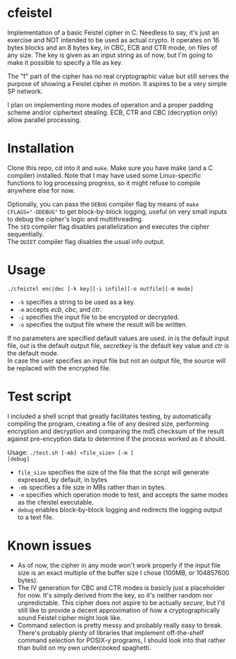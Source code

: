 # cfeistel
<p>Implementation of a basic Feistel cipher in C. Needless to say, it's just an exercise and NOT intended to be used as actual crypto.
It operates on 16 bytes blocks and an 8 bytes key, in CBC, ECB and CTR mode, on files of any size.
The key is given as an input string as of now, but I'm going to make it possible to specify a file as key.</p>
<p>The "f" part of the cipher has no real cryptographic value but still serves the purpose of showing a Feistel cipher in motion. It aspires to be a very simple SP network.</p>
<p>I plan on implementing more modes of operation and a proper padding scheme and/or ciphertext stealing. 
ECB, CTR and CBC (decryption only) allow parallel processing.</p>

# Installation
<p>Clone this repo, cd into it and <code>make</code>. Make sure you have make (and a C compiler) installed.
Note that I may have used some Linux-specific functions to log processing progress, so it might refuse to compile anywhere else for now.</p>
<p>Optionally, you can pass the <code>DEBUG</code> compiler flag by means of <code>make CFLAGS="-DDEBUG"</code> to get block-by-block logging, useful on very small inputs to debug the cipher's logic and multithreading.<br>
The <code>SEQ</code> compiler flag disables parallelization and executes the cipher sequentially.<br>
The <code>QUIET</code> compiler flag disables the usual info output.</p>

# Usage
`./cfeistel enc|dec [-k key][-i infile][-o outfile][-m mode]`

- `-k` specifies a string to be used as a key.
- `-m` accepts *ecb*, *cbc*, and *ctr*.
- `-i` specifies the input file to be encrypted or decrypted.
- `-o` specifies the output file where the result will be written.

If no parameters are specified default values are used.
<em>in</em> is the default input file, <em>out</em> is the default output file, <em>secretkey</em> is the default key value and <em>ctr</em> is the default mode.<br>
In case the user specifies an input file but not an output file, the source will be replaced with the encrypted file.<br>

# Test script
I included a shell script that greatly facilitates testing, by automatically compiling the program, creating a file of any desired size, performing encryption and decryption and comparing the md5 checksum of the result against pre-encyption data to determine if the process worked as it should.

Usage: <code>./test.sh [-mb] <file_size> [-m <mode>] [debug]</code>

- `file_size` specifies the size of the file that the script will generate expressed, by default, in bytes
- `-mb` specifies a file size in MBs rather than in bytes.
- `-m` specifies which operation mode to test, and accepts the same modes as the cfeistel executable.
- `debug` enables block-by-block logging and redirects the logging output to a text file.

# Known issues
- As of now, the cipher in any mode won't work properly if the input file size is an exact multiple of the buffer size I chose (100MB, or 104857600 bytes).
- The IV generation for CBC and CTR modes is basicly just a placeholder for now. It's simply derived from the key, so it's neither random nor unpredictable. This cipher does not aspire to be actually <em>secure</em>, but I'd still like to provide a decent approximation of how a cryptographically sound Feistel cipher might look like.
- Command selection is pretty messy and probably really easy to break. There's probably plenty of libraries that implement off-the-shelf command selection for POSIX-y programs, I should look into that rather than build on my own undercooked spaghetti. 